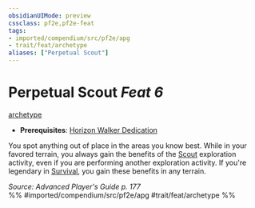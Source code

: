 ```yaml
---
obsidianUIMode: preview
cssclass: pf2e,pf2e-feat
tags:
- imported/compendium/src/pf2e/apg
- trait/feat/archetype
aliases: ["Perpetual Scout"]
---
```

# Perpetual Scout  *Feat 6*  
[archetype](archetype.md)  

- **Prerequisites**: [Horizon Walker Dedication](horizon-walker-dedication-apg.md)

You spot anything out of place in the areas you know best. While in your favored terrain, you always gain the benefits of the [Scout](rules/actions/scout.md) exploration activity, even if you are performing another exploration activity. If you're legendary in [Survival](../skills.md#Survival), you gain these benefits in any terrain.

*Source: Advanced Player's Guide p. 177*  
%% #imported/compendium/src/pf2e/apg #trait/feat/archetype %%